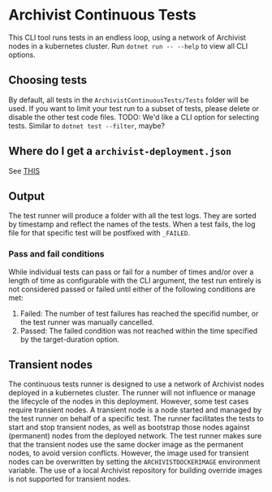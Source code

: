 # Archivist Continuous Tests
This CLI tool runs tests in an endless loop, using a network of Archivist nodes in a kubernetes cluster. Run `dotnet run -- --help` to view all CLI options.

## Choosing tests
By default, all tests in the `ArchivistContinuousTests/Tests` folder will be used. If you want to limit your test run to a subset of tests, please delete or disable the other test code files. TODO: We'd like a CLI option for selecting tests. Similar to `dotnet test --filter`, maybe?

## Where do I get a `archivist-deployment.json`
See [THIS](../../Tools/ArchivistNetDeployer/README.MD)

## Output
The test runner will produce a folder with all the test logs. They are sorted by timestamp and reflect the names of the tests. When a test fails, the log file for that specific test will be postfixed with `_FAILED`.

### Pass and fail conditions
While individual tests can pass or fail for a number of times and/or over a length of time as configurable with the CLI argument, the test run entirely is not considered passed or failed until either of the following conditions are met:
1. Failed: The number of test failures has reached the specifid number, or the test runner was manually cancelled.
1. Passed: The failed condition was not reached within the time specified by the target-duration option.

## Transient nodes
The continuous tests runner is designed to use a network of Archivist nodes deployed in a kubernetes cluster. The runner will not influence or manage the lifecycle of the nodes in this deployment. However, some test cases require transient nodes.
A transient node is a node started and managed by the test runner on behalf of a specific test. The runner facilitates the tests to start and stop transient nodes, as well as bootstrap those nodes against (permanent) nodes from the deployed network. The test runner makes sure that the transient nodes use the same docker image as the permanent nodes, to avoid version conflicts. However, the image used for transient nodes can be overwritten by setting the `ARCHIVISTDOCKERIMAGE` environment variable. The use of a local Archivist repository for building override images is not supported for transient nodes.
